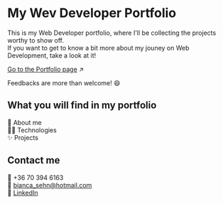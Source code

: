 # My Wev Developer Portfolio

This is my Web Developer portfolio, where I'll be collecting the projects worthy to show off. <br/>
If you want to get to know a bit more about my jouney on Web Development, take a look at it! <br/>

[Go to the Portfolio page](biancasehn.github.io/portfolio/) :arrow_upper_right:

Feedbacks are more than welcome! :smile:

## What you will find in my portfolio

:woman: About me <br/>
:woman_technologist: Technologies <br/>
:sparkles: Projects <br/>

## Contact me
:iphone: +36 70 394 6163 <br/>
:e-mail: bianca_sehn@hotmail.com <br/>
:link: <a target="_blank" href="https://www.linkedin.com/in/bianca-sehn-95b72b140/">LinkedIn</a>
